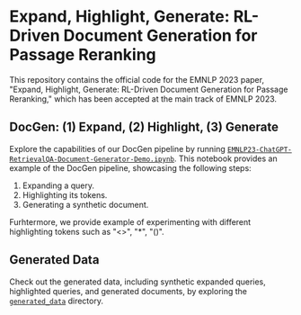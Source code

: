 # Expand, Highlight, Generate: RL-Driven Document Generation for Passage Reranking

This repository contains the official code for the EMNLP 2023 paper, "Expand, Highlight, Generate: RL-Driven Document Generation for Passage Reranking," which has been accepted at the main track of EMNLP 2023.

## DocGen: (1) Expand, (2) Highlight, (3) Generate

Explore the capabilities of our DocGen pipeline by running [`EMNLP23-ChatGPT-RetrievalQA-Document-Generator-Demo.ipynb`](https://github.com/arian-askari/docgen/blob/main/src/EMNLP23_ChatGPT_RetrievalQA_Document_Generator_Demo.ipynb). This notebook provides an example of the DocGen pipeline, showcasing the following steps:
1. Expanding a query.
2. Highlighting its tokens.
3. Generating a synthetic document.

Furhtermore, we provide example of experimenting with different highlighting tokens such as "<>", "*", "()".

## Generated Data

Check out the generated data, including synthetic expanded queries, highlighted queries, and generated documents, by exploring the [`generated_data`](https://github.com/arian-askari/docgen/tree/main/generated_data) directory.
